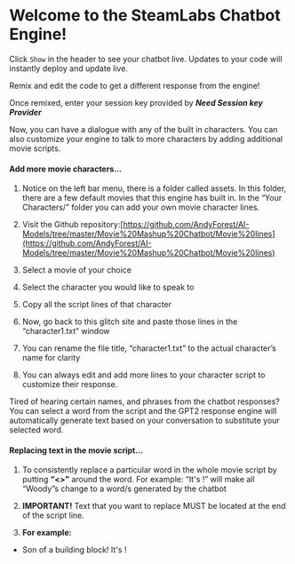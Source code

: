Welcome to the SteamLabs Chatbot Engine!
=================

Click `Show` in the header to see your chatbot live. Updates to your code will instantly deploy and update live.

Remix and edit the code to get a different response from the engine!

Once remixed, enter your session key provided by ***Need Session key Provider***	

Now, you can have a dialogue with any of the built in characters. You can also customize your engine to talk to more characters by adding additional movie scripts.

#### Add more movie characters...

1. Notice on the left bar menu, there is a folder called assets. In this folder, there are a few default movies that this engine has built in. In the “Your Characters/” folder you can add your own movie character lines. 

2. Visit the Github repository:[https://github.com/AndyForest/AI-Models/tree/master/Movie%20Mashup%20Chatbot/Movie%20lines](https://github.com/AndyForest/AI-Models/tree/master/Movie%20Mashup%20Chatbot/Movie%20lines)

3. Select a movie of your choice

4. Select the character you would like to speak to

5. Copy all the script lines of that character

6. Now, go back to this glitch site and paste those lines in the “character1.txt” window

7. You can rename the file title, “character1.txt” to the actual character’s name for clarity

8. You can always edit and add more lines to your character script to customize  their response. 


Tired of hearing certain names, and phrases from the chatbot responses? You can select a word from the script and the GPT2 response engine will automatically generate text based on your conversation to substitute your selected word.

#### Replacing text in the movie script...
1. To consistently replace a particular word in the whole movie script by putting **“<>”** around the word. For example: “It's **<Woody>**!” will make all “Woody”s change to a word/s generated by the chatbot 
  
2. **IMPORTANT!** Text that you want to replace MUST be located at the end of the script line. 
  
3. **For example:**
  - Son of a building block! It's <Woody>!

